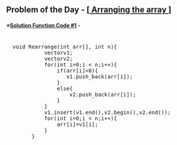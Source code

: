 ## Problem of the Day - [<a href="https://practice.geeksforgeeks.org/problems/arranging-the-array1131/1"> Arranging the array </a>]


#### ⭐<ins>Solution Function Code #1</ins> -
<pre>

  void Rearrange(int arr[], int n){
            vector<int>v1;
            vector<int>v2;
            for(int i=0;i < n;i++){
                if(arr[i]<0){
                   v1.push_back(arr[i]);
                }
                else{
                    v2.push_back(arr[i]);
                } 
            }
            v1.insert(v1.end(),v2.begin(),v2.end()); 
            for(int i=0;i < n;i++){
                arr[i]=v1[i];
            }
        }
</pre>
